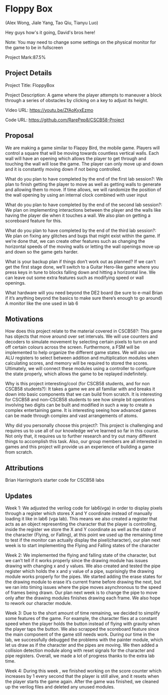# Floppy Box
(Alex Wong, Jiale Yang, Tao Qiu, Tianyu Luo)

Hey guys how's it going, David's bros here!

Note: You may need to change some settings on the physical monitor for the game to be in fullscreen

Project Mark:87.5%

Project Details
---------------
Project Title: FloppyBox 

Project Description: 
A game where the player attempts to maneuver a block through a series of obstacles by clicking on a key to adjust its height. 

Video URL: https://youtu.be/ZfAoKyxEzmo

Code URL: https://github.com/RarePep8/CSCB58-Project


Proposal
--------

We are making a game similar to Flappy Bird, the mobile game. Players will control a square that will be moving towards countless vertical walls. Each wall will have an opening which allows the player to get through and touching the wall will lose the game. The player can only move up and down and it is constantly moving down if not being controlled.

What do you plan to have completed by the end of the first lab session?:
We plan to finish getting the player to move as well as getting walls to generate and allowing them to move. If time allows, we will randomize the position of the wall opening by using an internal clock combined with user input 

What do you plan to have completed by the end of the second lab session?:
We plan on implementing interactions between the player and the walls like having the player die when it touches a wall. We also plan on getting a scoreboard feature for this.

What do you plan to have completed by the end of the third lab session?:
We plan on fixing any glitches and bugs that might exist within the game. If we’re done that, we can create other features such as changing the horizontal speeds of the moving walls or letting the wall openings move up and down so the game gets harder.

What is your backup plan if things don’t work out as planned?
If we can’t get the first stage done, we’ll switch to a Guitar Hero-like game where you press keys in tune to blocks falling down and hitting a horizontal line. We can leave out some extra features such as modifying speed or wall openings.

What hardware will you need beyond the DE2 board 
(be sure to e-mail Brian if it’s anything beyond the basics to make sure there’s enough to go around)
A monitor like the one used in lab 6

Motivations
-----------
How does this project relate to the material covered in CSCB58?:
This game has objects that move around over set intervals. We will use counters and decoders to simulate movement by selecting certain pixels to turn on and off certain colours across the screen. Furthermore, a FSM will be implemented to help organize the different game states. We will also use ALU registers to select between addition and multiplication modules when calculating scores, and memory will be required to stored the scores. Ultimately, we will connect these modules using a controller to configure the state properly, which allows the game to be replayed indefinitely.

Why is this project interesting/cool (for CSCB58 students, and for non CSCB58 students?):
It takes a game we are all familiar with and breaks it down into basic components that we can build from scratch. It is interesting for CSCB58 and non-CSCB58 students to see how simple bit operations involving two digits can be built and modified in such a way to create a complex entertaining game. It is interesting seeing how advanced games can be made through complex and vast arrangements of atoms.

Why did you personally choose this project?:
This project is challenging and requires us to use all of our knowledge we’ve learned so far in this course. Not only that, it requires us to further research and try out many different things to accomplish this task. Also, our group members are all interested in games and this project will provide us an experience of building a game from scratch.

Attributions
------------
Brian Harrington’s starter code for CSCB58 labs 

Updates
-------


Week 1: We adjusted the verilog code for lab6(vga) in order to display pixels through a register which stores X and Y coordinate instead of manually loading it like in lab6 (vga lab). This means we also created a register that acts as an object representing the character that the player is controlling, inside the register we store the X and Y coordinate as well as the state of the character (Flying, or Falling), at this point we used up the remaining time to test if the monitor can actually display the pixel(character), our plan next week is to start implementing the Flying and Falling states of the character

Week 2: We implemented the flying and falling state of the character, but we can’t tell if it works properly since the drawing module has issues drawing with changing x and y values. We also created and tested the pipe register which holds the x and y value of a pipe, suprisingly the drawing module works properly for the pipes. We started adding the erase states for the drawing module to erase it’s current frame before drawing the next, but we ran into timing issues where the pipe moves asynchronous to the speed of frames being drawn. Our plan next week is to change the pipe to move only after the drawing modules finishes drawing each frame. We also hope to rework our character module.

Week 3: Due to the short amount of time remaining, we decided to simplify some features of the game. For example, the character flies at a constant speed when the player holds the button instead of flying with gravity when the player taps the button. We also scrapped the scoreboard feature since the main component of the game still needs work. During our time in the lab, we successfully debugged the problems with the painter module, which let us draw as if the character and the pipes are moving. We then added a collision detection module along with reset signals for the character and pipe registers. Overall, we made a lot of progress thanks to the extra lab time.

Week 4: During this week , we finished working on the score counter which increases by 1 every second that the player is still alive, and it resets when the player starts the game again. After the game was finished, we cleaned up the verilog files and deleted any unused modules.
